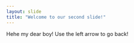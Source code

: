 ```yaml
---
layout: slide
title: "Welcome to our second slide!"
---
```

Hehe my dear boy!
Use the left arrow to go back!
